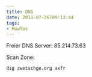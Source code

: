 ```yaml
---
title: DNS
date: 2013-07-26T09:13:44
tags: 
- HowTos
---
```


Freier DNS Server: 85.214.73.63

Scan Zone:

    dig zwetschge.org axfr